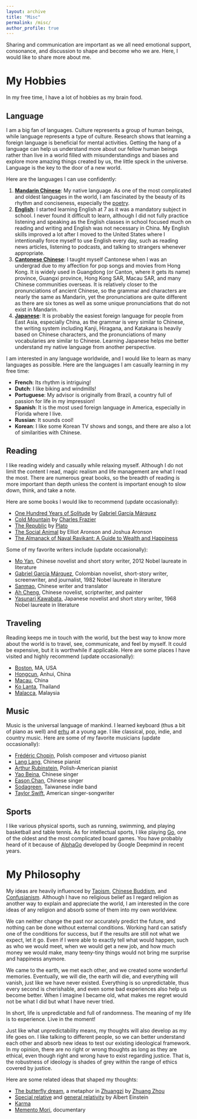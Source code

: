```yaml
---
layout: archive
title: "Misc"
permalink: /misc/
author_profile: true
---
```

Sharing and communication are important as we all need emotional support, consonance, and discussion to shape and become who we are. Here, I would like to share more about me.


# My Hobbies #
In my free time, I have a lot of hobbies as my brain food.  


## Language ##
I am a big fan of languages. Culture represents a group of human beings, while language represents a type of culture. Research shows that learning a foreign language is beneficial for mental activities. Getting the hang of a language can help us understand more about our fellow human beings rather than live in a world filled with misunderstandings and biases and explore more amazing things created by us, the little speck in the universe. Language is the key to the door of a new world. 

Here are the languages I can use confidently:
1. [**Mandarin Chinese**](https://en.wikipedia.org/wiki/Mandarin_Chinese): My native language. As one of the most complicated and oldest languages in the world, I am fascinated by the beauty of its rhythm and conciseness, especially the [poetry](https://en.wikipedia.org/wiki/Chinese_poetry).
2. [**English**](https://en.wikipedia.org/wiki/English_language): I started learning English at 7 as it was a mandatory subject in school. I never found it difficult to learn, although I did not fully practice listening and speaking as the English classes in school focused much on reading and writing and English was not necessary in China. My English skills improved a lot after I moved to the United States where I intentionally force myself to use English every day, such as reading news articles, listening to podcasts, and talking to strangers whenever appropriate.
3. [**Cantonese Chinese**](https://en.wikipedia.org/wiki/Cantonese): I taught myself Cantonese when I was an undergrad due to my affection for pop songs and movies from Hong Kong. It is widely used in Guangdong (or Canton, where it gets its name) province, Guangxi province, Hong Kong SAR, Macau SAR, and many Chinese communities overseas. It is relatively closer to the pronunciations of ancient Chinese, so the grammar and characters are nearly the same as Mandarin, yet the pronunciations are quite different as there are six tones as well as some unique pronunciations  that do not exist in Mandarin.
4. [**Japanese**](https://en.wikipedia.org/wiki/Japanese_language): It is probably the easiest foreign language for people from East Asia, especially China, as the grammar is very similar to Chinese, the writing system including Kanji, Hiragana, and Katakana is heavily based on Chinese characters, and the pronunciations of many vocabularies are similar to Chinese. Learning Japanese helps me better understand my native language from another perspective. 

I am interested in any language worldwide, and I would like to learn as many languages as possible. Here are the languages I am casually learning in my free time:
* **French**: Its rhythm is intriguing!
* **Dutch**: I like biking and windmills!
* **Portuguese**: My advisor is originally from Brazil, a country full of passion for life in my impression! 
* **Spanish**: It is the most used foreign language in America, especially in Florida where I live. 
* **Russian**: It sounds cool!
* **Korean**: I like some Korean TV shows and songs, and there are also a lot of similarities with Chinese.


## Reading ##
I like reading widely and casually while relaxing myself. Although I do not limit the content I read, magic realism and life management are what I read the most. There are numerous great books, so the breadth of reading is more important than depth unless the content is important enough to slow down, think, and take a note. 

Here are some books I would like to recommend (update occasionally):
* [One Hundred Years of Solitude](https://en.wikipedia.org/wiki/One_Hundred_Years_of_Solitude) by [Gabriel García Márquez](https://en.wikipedia.org/wiki/Gabriel_Garc%C3%ADa_M%C3%A1rquez)
* [Cold Mountain](https://en.wikipedia.org/wiki/Cold_Mountain_(novel)) by [Charles Frazier](https://en.wikipedia.org/wiki/Charles_Frazier)
* [The Republic](https://en.wikipedia.org/wiki/Republic_(Plato)) by [Plato](https://en.wikipedia.org/wiki/Plato)
* [The Social Animal](https://www.amazon.com/Social-Animal-Elliot-Aronson/dp/1464144184) by Elliot Aronson and Joshua Aronson
* [The Almanack of Naval Ravikant: A Guide to Wealth and Happiness](https://www.navalmanack.com/)

Some of my favorite writers include (update occasionally):
* [Mo Yan](https://en.wikipedia.org/wiki/Mo_Yan), Chinese novelist and short story writer, 2012 Nobel laureate in literature
* [Gabriel García Márquez](https://en.wikipedia.org/wiki/Gabriel_Garc%C3%ADa_M%C3%A1rquez), Colombian novelist, short-story writer, screenwriter, and journalist, 1982 Nobel laureate in literature
* [Sanmao](https://en.wikipedia.org/wiki/Sanmao_(writer)), Chinese writer and translator
* [Ah Cheng](https://en.wikipedia.org/wiki/Ah_Cheng), Chinese novelist, scriptwriter, and painter
* [Yasunari Kawabata](https://en.wikipedia.org/wiki/Yasunari_Kawabata), Japanese novelist and short story writer, 1968 Nobel laureate in literature


## Traveling ##
Reading keeps me in touch with the world, but the best way to know more about the world is to travel, see, communicate, and feel by myself. It could be expensive, but it is worthwhile if applicable. 
Here are some places I have visited and highly recommend (update occasionally):
* [Boston](https://www.meetboston.com/), MA, USA
* [Hongcun](https://whc.unesco.org/en/list/1002/), Anhui, China
* [Macau](https://www.macaotourism.gov.mo/en/), China
* [Ko Lanta](https://www.kolanta.net/), Thailand
* [Malacca](https://www.melaka-tourism.com/), Malaysia


## Music ##
Music is the universal language of mankind. I learned keyboard (thus a bit of piano as well) and [erhu](https://en.wikipedia.org/wiki/Erhu) at a young age. I like classical, pop, indie, and country music. Here are some of my favorite musicians (update occasionally):
* [Frédéric Chopin](https://en.wikipedia.org/wiki/Fr%C3%A9d%C3%A9ric_Chopin), Polish composer and virtuoso pianist
* [Lang Lang](https://www.youtube.com/watch?v=j0tK9F_6g2w), Chinese pianist
* [Arthur Rubinstein](https://www.youtube.com/watch?v=ttLRonyyMak), Polish-American pianist
* [Yao Beina](https://www.youtube.com/watch?v=h8MjP2t1zXw), Chinese singer
* [Eason Chan](https://www.youtube.com/watch?v=4cSRZbW-0Nc), Chinese singer
* [Sodagreen](https://www.youtube.com/watch?v=cuEja-aL1Uk), Taiwanese indie band
* [Taylor Swift](https://www.youtube.com/watch?v=jYa1eI1hpDE), American singer-songwriter


## Sports ##
I like various physical sports, such as running, swimming, and playing basketball and table tennis. As for intellectual sports, I like playing [Go](https://en.wikipedia.org/wiki/Go_(game)), one of the oldest and the most complicated board games. You have probably heard of it because of [AlphaGo](https://www.youtube.com/watch?v=WXuK6gekU1Y) developed by Google Deepmind in recent years.  



# My Philosophy #
My ideas are heavily influenced by [Taoism](https://en.wikipedia.org/wiki/Taoism), [Chinese Buddism](https://en.wikipedia.org/wiki/Chinese_Buddhism), and [Confusianism](https://en.wikipedia.org/wiki/Confucianism). Although I have no religious belief as I regard religion as another way to explain and appreciate the world, I am interested in the core ideas of any religion and absorb some of them into my own worldview.

We can neither change the past nor accurately predict the future, and nothing can be done without external conditions. Working hard can satisfy one of the conditions for success, but if the results are still not what we expect, let it go. Even if I were able to exactly tell what would happen, such as who we would meet, when we would get a new job, and how much money we would make, many teeny-tiny things would not bring me surprise and happiness anymore. 

We came to the earth, we met each other, and we created some wonderful memories. Eventually, we will die, the earth will die, and everything will vanish, just like we have never existed. Everything is so unpredictable, thus every second is cherishable, and even some bad experiences also help us become better. When I imagine I became old, what makes me regret would not be what I did but what I have never tried. 

In short, life is unpredictable and full of randomness. The meaning of my life is to experience. Live in the moment!

Just like what unpredictability means, my thoughts will also develop as my life goes on. I like talking to different people, so we can better understand each other and absorb new ideas to test our existing ideological framework. In my opinion, there are no right or wrong thoughts as long as they are ethical, even though right and wrong have to exist regarding justice. That is, the robustness of ideology is shades of grey within the range of ethics covered by justice. 

Here are some related ideas that shaped my thoughts:
* [The butterfly dream](https://en.wikipedia.org/wiki/Zhuangzi_(book)#%22The_Butterfly_Dream%22), a metaphor in [Zhuangzi](https://en.wikipedia.org/wiki/Zhuangzi_(book)) by [Zhuang Zhou](https://en.wikipedia.org/wiki/Zhuang_Zhou)
* [Special relative](https://en.wikipedia.org/wiki/Special_relativity) and [general relativity](https://en.wikipedia.org/wiki/General_relativity) by Albert Einstein
* [Karma](https://en.wikipedia.org/wiki/Karma)
* [Memento Mori](https://www.imdb.com/title/tt6181962/), documentary
